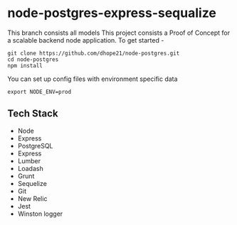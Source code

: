 
# node-postgres-express-sequalize
This branch consists all models
This project consists a Proof of Concept for a scalable backend node application.
To get started -

    git clone https://github.com/dhope21/node-postgres.git
    cd node-postgres
    npm install
	
You can set up config files with environment specific data 

    export NODE_ENV=prod

 

Tech Stack
----------
- Node
- Express
- PostgreSQL
- Express
- Lumber
- Loadash
- Grunt
- Sequelize
- Git
- New Relic
- Jest
- Winston logger
